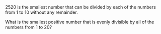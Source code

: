 2520 is the smallest number that can be divided by each of the numbers from 1 to 10 without
any remainder.

What is the smallest positive number that is evenly divisible by all of the numbers from
1 to 20?
